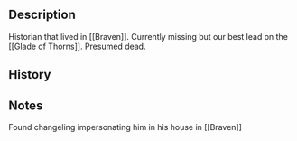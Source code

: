 ## Description
Historian that lived in [[Braven]]. Currently missing but our best lead on the [[Glade of Thorns]]. Presumed dead.

## History


## Notes
Found changeling impersonating him in his house in [[Braven]]